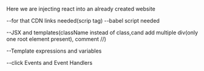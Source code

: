 Here we are injecting react into an already created website

--for that CDN links needed(scrip tag)
--babel script needed

--JSX and templates(className instead of class,cand add multiple div(only one root element present), comment //)


--Template expressions and variables

--click Events and Event Handlers